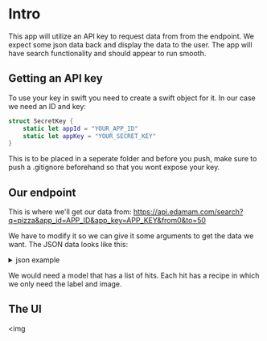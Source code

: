 # Intro
This app will utilize an API key to request data from from the endpoint. We expect some json data back and display the data to the user. The app will have search functionality and should appear to run smooth. 

## Getting an API key
To use your key in swift you need to create a swift object for it. In our case we need an ID and key:

```swift
struct SecretKey {
    static let appId = "YOUR_APP_ID"
    static let appKey = "YOUR_SECRET_KEY"
}
```

This is to be placed in a seperate folder and before you push, make sure to push a .gitignore beforehand so that you wont expose your key.

## Our endpoint
This is where we'll get our data from: https://api.edamam.com/search?q=pizza&app_id=APP_ID&app_key=APP_KEY&from0&to=50

We have to modify it so we can give it some arguments to get the data we want. The JSON data looks like this:
<details>
    <summary>json example</summary>
    
```cpp
    
    {
    "q": "pizza",
    "from": 0,
    "to": 50,
    "more": true,
    "count": 7000,
    "hits": [
        {
            "recipe": {
                "uri": "http://www.edamam.com/ontologies/edamam.owl#recipe_1b6dfeaf0988f96b187c7c9bb69a14fa",
                "label": "Pizza Dough",
                "image": "https://www.edamam.com/web-img/284/2849b3eb3b46aa0e682572d48f86d487.jpg",
                "source": "Lottie + Doof",
                "url": "http://www.lottieanddoof.com/2010/01/pizza-pulp-fiction-jim-lahey/",
                "shareAs": "http://www.edamam.com/recipe/pizza-dough-1b6dfeaf0988f96b187c7c9bb69a14fa/pizza",
                "yield": 4.0,
                "dietLabels": [
                    "High-Fiber"
                ],
                "healthLabels": [
                    "Vegetarian",
                    "Pescatarian",
                    "Egg-Free",
                    "Peanut-Free",
                    "Tree-Nut-Free",
                    "Soy-Free",
                    "Fish-Free",
                    "Shellfish-Free",
                    "Pork-Free",
                    "Red-Meat-Free",
                    "Crustacean-Free",
                    "Celery-Free",
                    "Mustard-Free",
                    "Sesame-Free",
                    "Lupine-Free",
                    "Mollusk-Free",
                    "Alcohol-Free",
                    "Kosher"
                ],
                "cautions": [],
                "ingredientLines": [
                    "500 g bread flour(3 3/4 cups)",
                    "2 1/2 tsp Dry Yeast instant or active (10 grams)",
                    "3/4 tsp Table Salt(5 grams)",
                    "3/4 tsp Sugar, plus a pinch (about 3 grams)",
                    "1 1/2 cup water at room temperature",
                    "extra-virgin olive oil for pans",
                    "2 x yellow onions(medium), finely chopped (pizza cipolla)",
                    "1/3 cup Heavy Cream(pizza cipolla)",
                    "1 tsp Kosher Salt(pizza cipolla)",
                    "2 tsp fresh thyme, coarsely chopped(pizza cipolla)",
                    "7 oz diced tomatoes, drained(pizza pomodoro)",
                    "3/4 cup Canned Tomatoes (reserved juice) (pizza pomodoro)",
                    "2 tsp Extra Virgin Olive Oil(pizza pomodoro)",
                    "1/2 tsp Kosher Salt(pizza pomodoro)",
                    "1 pinch Red Pepper Flakes(pizza pomodoro)",
                    "8 x fresh basil (large leaves), chopped(pizza pomodoro)"
                ],
                "ingredients": [
                    {
                        "text": "500 g bread flour(3 3/4 cups)",
                        "quantity": 3.75,
                        "measure": "cup",
                        "food": "bread flour",
                        "weight": 513.75,
                        "foodCategory": "grains",
                        "foodId": "food_b5xk0gwa3clakbaap10sta82dgdk",
                        "image": "https://www.edamam.com/food-img/132/1328fd505cdd3b75fbb8d7b58de5427c.jpg"
                    },
                    {
                        "text": "2 1/2 tsp Dry Yeast instant or active (10 grams)",
                        "quantity": 10.0,
                        "measure": "gram",
                        "food": "Yeast",
                        "weight": 10.0,
                        "foodCategory": "condiments and sauces",
                        "foodId": "food_a2xisx4br72i19btvvxgzayoelqj",
                        "image": "https://www.edamam.com/food-img/433/433749733fd8a22560cdb451b1317be1.jpg"
                    },
                    {
                        "text": "3/4 tsp Table Salt(5 grams)",
                        "quantity": 5.0,
                        "measure": "gram",
                        "food": "Table Salt",
                        "weight": 5.0,
                        "foodCategory": "Condiments and sauces",
                        "foodId": "food_btxz81db72hwbra2pncvebzzzum9",
                        "image": "https://www.edamam.com/food-img/694/6943ea510918c6025795e8dc6e6eaaeb.jpg"
                    },
                    {
                        "text": "3/4 tsp Sugar, plus a pinch (about 3 grams)",
                        "quantity": 0.75,
                        "measure": "teaspoon",
                        "food": "Sugar",
                        "weight": 3.1500000000000004,
                        "foodCategory": "sugars",
                        "foodId": "food_axi2ijobrk819yb0adceobnhm1c2",
                        "image": "https://www.edamam.com/food-img/ecb/ecb3f5aaed96d0188c21b8369be07765.jpg"
                    },
```
</details>

We would need a model that has a list of hits. Each hit has a recipe in which we only need the label and image.

## The UI
<img

